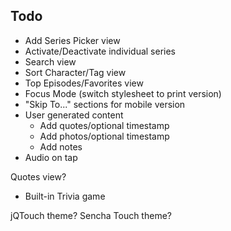 ## Todo

* Add Series Picker view
* Activate/Deactivate individual series
* Search view
* Sort Character/Tag view
* Top Episodes/Favorites view
* Focus Mode (switch stylesheet to print version)
* "Skip To..." sections for mobile version
* User generated content
  * Add quotes/optional timestamp
  * Add photos/optional timestamp
  * Add notes
* Audio on tap

Quotes view?
* Built-in Trivia game

jQTouch theme?
Sencha Touch theme?